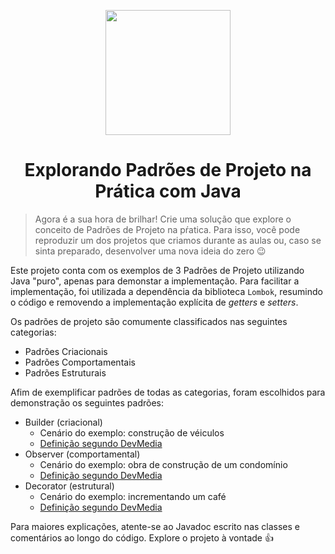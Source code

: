 <p align="center">
  <img width="200px" src="https://github.com/jhansenbarreto/bootcamps-dio/assets/13790608/a6abfa60-b98a-46c6-8f21-7d3e121bf098">
</p>
<h1 align=center>Explorando Padrões de Projeto na Prática com Java</h1>

>Agora é a sua hora de brilhar! Crie uma solução que explore o conceito de Padrões de Projeto na pŕatica. Para isso, você pode reproduzir um dos projetos que criamos durante as aulas ou, caso se sinta preparado, desenvolver uma nova ideia do zero :wink:

Este projeto conta com os exemplos de 3 Padrões de Projeto utilizando Java "puro", apenas para demonstar a implementação. Para facilitar a implementação, foi utilizada a dependência da biblioteca ``Lombok``, resumindo o código e removendo a implementação explícita de *getters* e *setters*.

Os padrões de projeto são comumente classificados nas seguintes categorias:
- Padrões  Criacionais
- Padrões Comportamentais
- Padrões Estruturais

Afim de exemplificar padrões de todas as categorias, foram escolhidos para demonstração os seguintes padrões:
- Builder (criacional)
  - Cenário do exemplo: construção de véiculos
  - <a href=https://www.devmedia.com.br/design-patterns-aplicando-os-padroes-builder-singleton-e-prototype/31023>Definição segundo DevMedia</a>
- Observer (comportamental)
  - Cenário do exemplo: obra de construção de um condomínio
  - <a href=https://www.devmedia.com.br/padrao-de-projeto-observer-em-java/26163>Definição segundo DevMedia</a>
- Decorator (estrutural)
  - Cenário do exemplo: incrementando um café
  - <a href=https://www.devmedia.com.br/padrao-de-projeto-decorator-em-java/26238>Definição segundo DevMedia</a>

Para maiores explicações, atente-se ao Javadoc escrito nas classes e comentários ao longo do código. Explore o projeto à vontade :+1:
